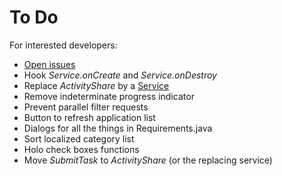 To Do
=====

For interested developers:

* [Open issues](https://github.com/M66B/XPrivacy/issues?state=open)
* Hook *Service.onCreate* and *Service.onDestroy*
* Replace *ActivityShare* by a [Service](http://developer.android.com/reference/android/app/Service.html)
* Remove indeterminate progress indicator
* Prevent parallel filter requests
* Button to refresh application list
* Dialogs for all the things in Requirements.java
* Sort localized category list
* Holo check boxes functions
* Move *SubmitTask* to *ActivityShare* (or the replacing service)
